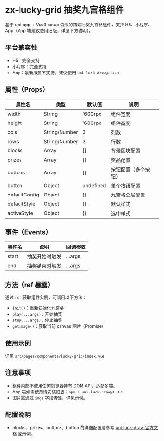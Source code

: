 # zx-lucky-grid 抽奖九宫格组件

基于 uni-app + Vue3 setup 语法的跨端抽奖九宫格组件，支持 H5、小程序、App（App 端建议使用旧版，详见下方说明）。

## 平台兼容性
- H5：完全支持
- 小程序：完全支持
- App：最新版暂不支持，建议使用 `uni-luck-draw@1.3.9`

## 属性（Props）
| 属性名         | 类型            | 默认值      | 说明                       |
| -------------- | --------------- | ----------- | -------------------------- |
| width          | String          | '600rpx'    | 组件宽度                   |
| height         | String          | '600rpx'    | 组件高度                   |
| cols           | String/Number   | 3           | 列数                       |
| rows           | String/Number   | 3           | 行数                       |
| blocks         | Array           | []          | 背景区块配置               |
| prizes         | Array           | []          | 奖品配置                   |
| buttons        | Array           | []          | 按钮配置（多个按钮）       |
| button         | Object          | undefined   | 单个按钮配置               |
| defaultConfig  | Object          | {}          | 九宫格全局配置             |
| defaultStyle   | Object          | {}          | 默认样式                   |
| activeStyle    | Object          | {}          | 选中样式                   |

## 事件（Events）
| 事件名 | 说明           | 回调参数 |
| ------ | -------------- | -------- |
| start  | 抽奖开始时触发 | ...args  |
| end    | 抽奖结束时触发 | ...args  |

## 方法（ref 暴露）
通过 `ref` 获取组件实例，可调用以下方法：

- `init()`：重新初始化九宫格
- `play(...args)`：开始抽奖
- `stop(...args)`：停止抽奖
- `getImage()`：获取当前 canvas 图片（Promise）

## 使用示例
详见 `src/pages/components/lucky-grid/index.vue`

## 注意事项
- 组件内部不使用任何浏览器特有 DOM API，适配多端。
- App 端如需使用请安装旧版：`npm i uni-luck-draw@1.3.9`
- 图片需通过 `imgs` 字段传递，详见示例。

## 配置说明
- blocks、prizes、buttons、button 的详细配置请参考 [uni-luck-draw 官方文档](https://ext.dcloud.net.cn/plugin?id=3928) 或示例。
